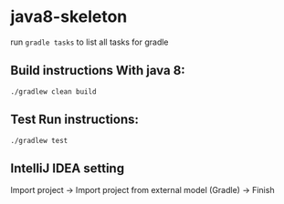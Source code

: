 java8-skeleton
==============================================================================

run `gradle tasks` to list all tasks for gradle

Build instructions With java 8:
------------------------------------------------------------------------------
`./gradlew clean build` 

Test Run instructions:
------------------------------------------------------------------------------
 `./gradlew test`

IntelliJ IDEA setting
------------------------------------------------------------------------------
Import project -> Import project from external model (Gradle) -> Finish
